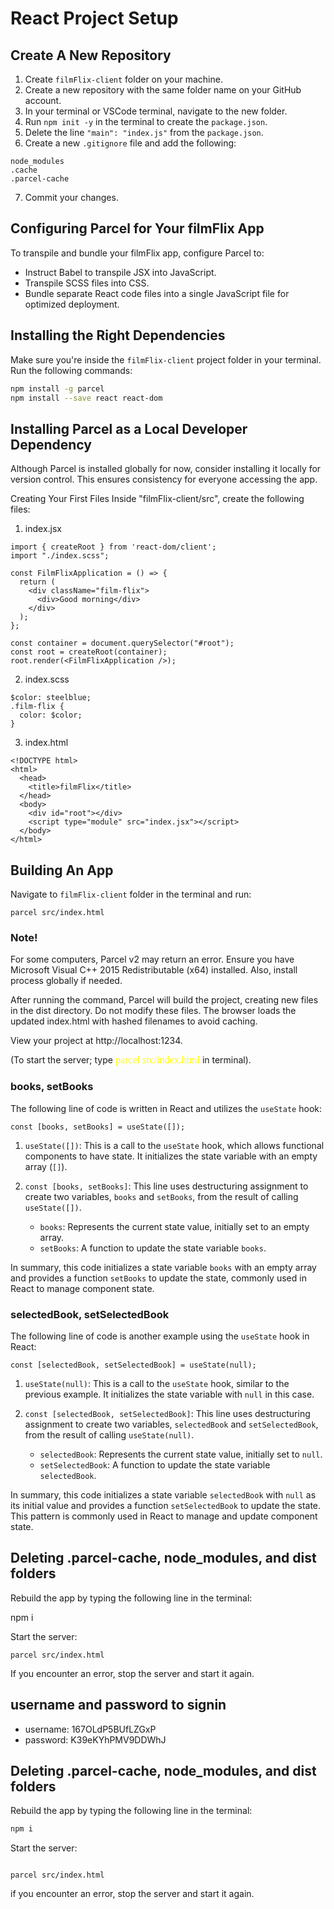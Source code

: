 # React Project Setup
## Create A New Repository

1. Create `filmFlix-client` folder on your machine.
2. Create a new repository with the same folder name on your GitHub account.
3. In your terminal or VSCode terminal, navigate to the new folder.
4. Run `npm init -y` in the terminal to create the `package.json`.
5. Delete the line `"main": "index.js"` from the `package.json`.
6. Create a new `.gitignore` file and add the following:
```
node_modules
.cache
.parcel-cache
```
7. Commit your changes.

## Configuring Parcel for Your filmFlix App

To transpile and bundle your filmFlix app, configure Parcel to:

- Instruct Babel to transpile JSX into JavaScript.
- Transpile SCSS files into CSS.
- Bundle separate React code files into a single JavaScript file for optimized deployment.

## Installing the Right Dependencies

Make sure you're inside the `filmFlix-client` project folder in your terminal. Run the following commands:

```bash
npm install -g parcel
npm install --save react react-dom
```

## Installing Parcel as a Local Developer Dependency
Although Parcel is installed globally for now, consider installing it locally for version control. This ensures consistency for everyone accessing the app.

Creating Your First Files
Inside "filmFlix-client/src", create the following files:

1. index.jsx
```
import { createRoot } from 'react-dom/client';
import "./index.scss";

const FilmFlixApplication = () => {
  return (
    <div className="film-flix">
      <div>Good morning</div>
    </div>
  );
};

const container = document.querySelector("#root");
const root = createRoot(container);
root.render(<FilmFlixApplication />);
```

2. index.scss
```
$color: steelblue;
.film-flix {
  color: $color;
}
```

3. index.html
```
<!DOCTYPE html>
<html>
  <head>
    <title>filmFlix</title>
  </head>
  <body>
    <div id="root"></div>
    <script type="module" src="index.jsx"></script>
  </body>
</html>
```

## Building An App
Navigate to `filmFlix-client` folder in the terminal and run:
```
parcel src/index.html
```

### Note! 
For some computers, Parcel v2 may return an error. Ensure you have Microsoft Visual C++ 2015 Redistributable (x64) installed. Also, install process globally if needed.

After running the command, Parcel will build the project, creating new files in the dist directory. Do not modify these files. The browser loads the updated index.html with hashed filenames to avoid caching.

View your project at http://localhost:1234. 

(To start the server; type <span style="font-family: 'Monaco'; font-size: 16px; font-weight:light; color: yellow">
parcel src/index.html</span> in terminal).


### books, setBooks
The following line of code is written in React and utilizes the `useState` hook:

```
const [books, setBooks] = useState([]);
```

1. `useState([])`: This is a call to the `useState` hook, which allows functional components to have state. It initializes the state variable with an empty array (`[]`).

2. `const [books, setBooks]`: This line uses destructuring assignment to create two variables, `books` and `setBooks`, from the result of calling `useState([])`.
   - `books`: Represents the current state value, initially set to an empty array.
   - `setBooks`: A function to update the state variable `books`.

In summary, this code initializes a state variable `books` with an empty array and provides a function `setBooks` to update the state, commonly used in React to manage component state.

### selectedBook, setSelectedBook
The following line of code is another example using the `useState` hook in React:

```
const [selectedBook, setSelectedBook] = useState(null);
```

1. `useState(null)`: This is a call to the `useState` hook, similar to the previous example. It initializes the state variable with `null` in this case.

2. `const [selectedBook, setSelectedBook]`: This line uses destructuring assignment to create two variables, `selectedBook` and `setSelectedBook`, from the result of calling `useState(null)`.
   - `selectedBook`: Represents the current state value, initially set to `null`.
   - `setSelectedBook`: A function to update the state variable `selectedBook`.

In summary, this code initializes a state variable `selectedBook` with `null` as its initial value and provides a function `setSelectedBook` to update the state. This pattern is commonly used in React to manage and update component state.


## Deleting .parcel-cache, node_modules, and dist folders

Rebuild the app by typing the following line in the terminal:

npm i


Start the server:

```
parcel src/index.html

```



If you encounter an error, stop the server and start it again.

## username and password to signin
* username: 167OLdP5BUfLZGxP
* password: K39eKYhPMV9DDWhJ

## Deleting .parcel-cache, node_modules, and dist folders

Rebuild the app by typing the following line in the terminal:

```bash
npm i
```
Start the server:

```

parcel src/index.html

```

if you encounter an error, stop the server and start it again.